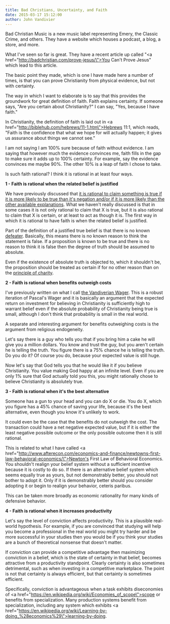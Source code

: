 ```yaml
---
title: Bad Christians, Uncertainty, and Faith
date: 2015-03-17 15:12:00
author: John Vandivier
---
```




Bad Christian Music is a new music label representing Emery, the Classic Crime, and others. They have a website which houses a podcast, a blog, a store, and more.

What I've seen so far is great. They have a recent article up called \"<a href=\"http://badchristian.com/prove-jesus/\">You Can't Prove Jesus</a>\" which lead to this article.

The basic point they made, which is one I have made here a number of times, is that you can prove Christianity from physical evidence, but not with certainty.

The way in which I want to elaborate is to say that this provides the groundwork for great definition of faith. Faith explains certainty. If someone says, \"Are you certain about Christianity?\" I can say, \"Yes, because I have faith.\"

In Christianity, the definition of faith is laid out in <a href=\"http://biblehub.com/hebrews/11-1.htm\">Hebrews 11:1</a>, which reads, \"Faith is the confidence that what we hope for will actually happen; it gives us assurance about things we cannot see.\"

I am not saying I am 100% sure because of faith without evidence. I am saying that however much the evidence convinces me, faith fills in the gap to make sure it adds up to 100% certainty. For example, say the evidence convinces me maybe 90%. The other 10% is a leap of faith I chose to take.

Is such faith rational? I think it is rational in at least four ways.
<p style=\"text-align: center;\"><strong>1 - Faith is rational when the related belief is justified</strong></p>
<p style=\"text-align: left;\">We have previously discussed that <a href=\"http://www.afterecon.com/other/benefits-cognitive-dissonance/\">it is rational to claim something is true if it is more likely to be true than it's negation and/or if it is more likely than the other available explanations</a>. What we haven't really discussed is that in some cases it is not only rational to claim that X is true, but it is also rational to claim that X is certain, or at least to act as though it is. The first way in which it is rational to have faith is when the related belief is justified.</p>
<p style=\"text-align: left;\">Part of the definition of a justified true belief is that there is no known <a href=\"http://www.iep.utm.edu/ep-defea/\">defeater</a>. Basically, this means there is no known reason to think the statement is false. If a proposition is known to be true and there is no reason to think it is false then the degree of truth should be assumed to absolute.</p>
Even if the existence of absolute truth is objected to, which it shouldn't be, the proposition should be treated as certain if for no other reason than on the <a href=\"https://en.wikipedia.org/wiki/Principle_of_charity\">principle of charity</a>.
<p style=\"text-align: center;\"><strong>2 - Faith is rational when benefits outweigh costs</strong></p>
<p style=\"text-align: left;\">I've previously written on what I call <a href=\"http://www.afterecon.com/other/compilation-of-guest-articles-and-contact-information/\">the Vandiverian Wager</a>. This is a robust iteration of Pascal's Wager and it is basically an argument that the expected return on investment for believing in Christianity is sufficiently high to warrant belief even if the absolute probability of Christianity being true is small, although I don't think that probability is small in the real world.</p>
<p style=\"text-align: left;\">A separate and interesting argument for benefits outweighing costs is the argument from religious endogeneity.</p>
<p style=\"text-align: left;\">Let's say there is a guy who tells you that if you bring him a cake he will give you a million dollars. You know and trust the guy, but you aren't certain he is telling the truth. You figure there is a 75% chance he is telling the truth. Do you do it? Of course you do, because your expected value is still huge.</p>
<p style=\"text-align: left;\">Now let's say that God tells you that he would like it if you believe Christianity. You value making God happy at an infinite level. Even if you are only 1% sure that God actually told you this, you might rationally chose to believe Christianity is absolutely true.</p>
<p style=\"text-align: center;\"><strong>3 - Faith is rational when it's the best alternative</strong></p>
Someone has a gun to your head and you can do X or die. You do X, which you figure has a 45% chance of saving your life, because it's the best alternative, even though you know it's unlikely to work.

It could even be the case that the benefits do not outweigh the cost. The transaction could have a net negative expected value, but if it is either the least negative possible outcome or the only possible outcome then it is still rational.

This is related to what I have called <a href=\"http://www.afterecon.com/economics-and-finance/newtowns-first-law-behavioral-economics/\">Newton's First Law of Behavioral Economics</a>. You shouldn't realign your belief system without a sufficient incentive because it is costly to do so. If there is an alternative belief system which seems equally true as yours, but not demonstrably better, you should not bother to adopt it. Only if it is demonstrably better should you consider adopting it or begin to realign your behavior, ceteris paribus.

This can be taken more broadly as economic rationality for many kinds of defensive behavior.
<p style=\"text-align: center;\"><strong>4 - Faith is rational when it increases productivity</strong></p>
Let's say the level of conviction affects productivity. This is a plausible real-world hypothesis. For example, if you are convinced that studying will help you become a professional in the real world you might try harder and be more successful in your studies then you would be if you think your studies are a bunch of theoretical nonsense that doesn't matter.

If conviction can provide a competitive advantage then maximizing conviction in a belief, which is the state of certainty in that belief, becomes attractive from a productivity standpoint. Clearly certainty is also sometimes detrimental, such as when investing in a competitive marketplace. The point is not that certainty is always efficient, but that certainty is sometimes efficient.

Specifically, conviction is advantageous when a task exhibits diseconomies of <a href=\"https://en.wikipedia.org/wiki/Economies_of_scope\">scope</a> or benefits from specialization. Many production systems benefit from specialization, including any system which exhibits <a href=\"https://en.wikipedia.org/wiki/Learning-by-doing_%28economics%29\">learning-by-doing</a>.